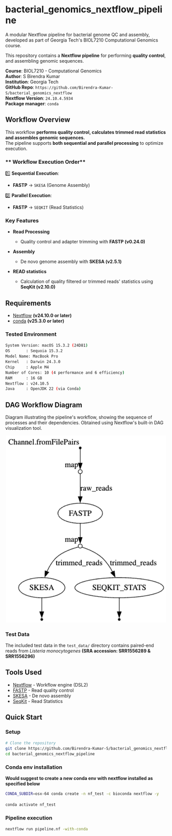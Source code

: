 # bacterial_genomics_nextflow_pipeline

A modular Nextflow pipeline for bacterial genome QC and assembly, developed as part of Georgia Tech's BIOL7210 Computational Genomics course.

This repository contains a **Nextflow pipeline** for performing **quality control**, and assembling genomic sequences.

**Course**: BIOL7210 - Computational Genomics  
**Author**: S Birendra Kumar  
**Institution**: Georgia Tech  
**GitHub Repo**: `https://github.com/Birendra-Kumar-S/bacterial_genomics_nextflow`  
**Nextflow Version**: `24.10.4.5934`  
**Package manager**: `conda`

## **Workflow Overview**
This workflow **performs quality control, calculates trimmed read statistics and assembles genomic sequences.**  
The pipeline supports **both sequential and parallel processing** to optimize execution.

### ** Workflow Execution Order**
1️⃣ **Sequential Execution**:
- **FASTP** → `SKESA` (Genome Assembly)

2️⃣ **Parallel Execution**:
- **FASTP** → `SEQKIT` (Read Statistics)

### Key Features

- **Read Processing**
  - Quality control and adapter trimming with **FASTP (v0.24.0)**
  
- **Assembly**
  - De novo genome assembly with **SKESA (v2.5.1)**
  
- **READ statistics**
  - Calculation of quality filtered or trimmed reads' statistics using **SeqKit (v2.10.0)**

## Requirements

- [Nextflow](https://www.nextflow.io/) **(v24.10.0 or later)**
- [conda](https://github.com/conda/conda) **(v25.3.0 or later)**

### Tested Environment

```bash
System Version: macOS 15.3.2 (24D81)
OS       : Sequoia 15.3.2
Model Name: MacBook Pro
Kernel   : Darwin 24.3.0
Chip     : Apple M4
Number of Cores: 10 (4 performance and 6 efficiency)
RAM      : 16 GB
Nextflow : v24.10.5
Java     : OpenJDK 22 (via Conda)
```

## DAG Workflow Diagram 
Diagram illustrating the pipeline's workflow, showing the sequence of processes and their dependencies. Obtained using Nextflow's built-in DAG visualization tool.

<div align="center">
  <img src="workflow.png" alt="Dag flow" width="500"/>
</div>




### Test Data 

The included test data in the `test_data/` directory contains paired-end reads from *Listeria monocytogenes* **(SRA accession: SRR1556289 & SRR1556296)**



## Tools Used

- [Nextflow](https://www.nextflow.io/) - Workflow engine (DSL2)
- [FASTP](https://github.com/OpenGene/fastp) - Read quality control
- [SKESA](https://github.com/ncbi/SKESA) - De novo assembly
- [SeqKit](https://github.com/shenwei356/seqkit) - Read Statistics


## Quick Start

### Setup

```bash
# Clone the repository
git clone https://github.com/Birendra-Kumar-S/bacterial_genomics_nextflow_pipeline
cd bacterial_genomics_nextflow_pipeline
```

### Conda env installation

**Would suggest to create a new conda env with nextflow installed as specified below**

```bash
CONDA_SUBDIR=osx-64 conda create -n nf_test -c bioconda nextflow -y

conda activate nf_test
```

### Pipeline execution

```bash
nextflow run pipeline.nf -with-conda
```

